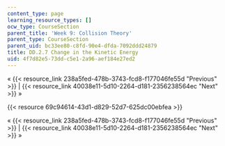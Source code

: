 ```yaml
---
content_type: page
learning_resource_types: []
ocw_type: CourseSection
parent_title: 'Week 9: Collision Theory'
parent_type: CourseSection
parent_uid: bc33ee80-c8fd-90e4-dfda-7092ddd24879
title: DD.2.7 Change in the Kinetic Energy
uid: 4f7d82e5-73dd-c5e1-2a96-aef184e27ed2
---
```


« {{< resource_link 238a5fed-478b-3743-fcd8-f177046fe55d "Previous" >}} | {{< resource_link 40038e11-5d10-2264-d181-2356238564ec "Next" >}} »

{{< resource 69c94614-43d1-d829-52d7-625dc00ebfea >}}

« {{< resource_link 238a5fed-478b-3743-fcd8-f177046fe55d "Previous" >}} | {{< resource_link 40038e11-5d10-2264-d181-2356238564ec "Next" >}} »